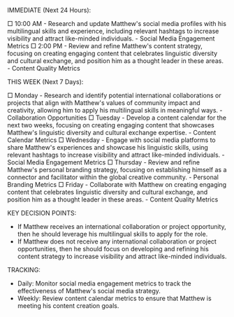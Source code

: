 IMMEDIATE (Next 24 Hours):

□ 10:00 AM - Research and update Matthew's social media profiles with his multilingual skills and experience, including relevant hashtags to increase visibility and attract like-minded individuals. - Social Media Engagement Metrics
□ 2:00 PM - Review and refine Matthew's content strategy, focusing on creating engaging content that celebrates linguistic diversity and cultural exchange, and position him as a thought leader in these areas. - Content Quality Metrics

THIS WEEK (Next 7 Days):

□ Monday - Research and identify potential international collaborations or projects that align with Matthew's values of community impact and creativity, allowing him to apply his multilingual skills in meaningful ways. - Collaboration Opportunities
□ Tuesday - Develop a content calendar for the next two weeks, focusing on creating engaging content that showcases Matthew's linguistic diversity and cultural exchange expertise. - Content Calendar Metrics
□ Wednesday - Engage with social media platforms to share Matthew's experiences and showcase his linguistic skills, using relevant hashtags to increase visibility and attract like-minded individuals. - Social Media Engagement Metrics
□ Thursday - Review and refine Matthew's personal branding strategy, focusing on establishing himself as a connector and facilitator within the global creative community. - Personal Branding Metrics
□ Friday - Collaborate with Matthew on creating engaging content that celebrates linguistic diversity and cultural exchange, and position him as a thought leader in these areas. - Content Quality Metrics

KEY DECISION POINTS:

* If Matthew receives an international collaboration or project opportunity, then he should leverage his multilingual skills to apply for the role.
* If Matthew does not receive any international collaboration or project opportunities, then he should focus on developing and refining his content strategy to increase visibility and attract like-minded individuals.

TRACKING:

* Daily: Monitor social media engagement metrics to track the effectiveness of Matthew's social media strategy.
* Weekly: Review content calendar metrics to ensure that Matthew is meeting his content creation goals.
